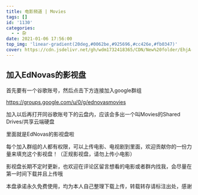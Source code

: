 ```yaml
---
title: 电影频道 | Movies
tags: []
id: '1130'
categories:
  - - 杂
date: 2021-01-06 17:56:00
top_img: 'linear-gradient(20deg,#0062be,#925696,#cc426e,#fb0347)'
cover: https://cdn.jsdelivr.net/gh/wdm1732418365/CDN/New%20folder/EhjA-hmhafis3300165.webp
---
```


## 加入EdNovas的影视盘

首先要有一个谷歌账号，然后点击下方连接加入google群组

https://groups.google.com/u/0/g/ednovasmovies

加入以后再打开同谷歌账号下的云盘内，应该会多出一个叫Movies的Shared Drives/共享云端硬盘

里面就是EdNovas的影视盘啦

每个加入群组的人都有权限，可以上传电影、电视剧到里面，欢迎贡献你的一份力量来填充这个影视盘！（正规影视盘，请勿上传小电影）

影视盘长期不定时更新，也欢迎在评论区留言想看的电影或者群内找我，会尽量在第一时间下载并且上传哦

本盘承诺永久免费使用，均为本人自己整理下载上传，转载转存请标注出处，感谢